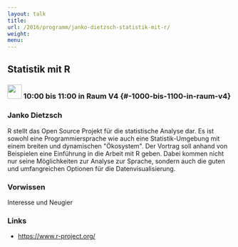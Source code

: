 ```yaml
---
layout: talk
title:
url: /2016/programm/janko-dietzsch-statistik-mit-r/
weight:
menu:
---
```

## Statistik mit R

### <img height = "32" src="../../../images/talk.svg"> 10:00 bis 11:00 in Raum V4 {#-1000-bis-1100-in-raum-v4}

### Janko Dietzsch

R stellt das Open Source Projekt für die statistische Analyse dar. Es ist sowohl eine Programmiersprache wie auch eine Statistik-Umgebung mit einem breiten und dynamischen "Ökosystem". Der Vortrag soll anhand von Beispielen eine Einführung in die Arbeit mit R geben. Dabei kommen nicht nur seine Möglichkeiten zur Analyse zur Sprache, sondern auch die guten und umfangreichen Optionen für die Datenvisualisierung.   

### Vorwissen

Interesse und Neugier

### Links

- <a href="https://www.r-project.org/" target="_blank">https://www.r-project.org/</a>
